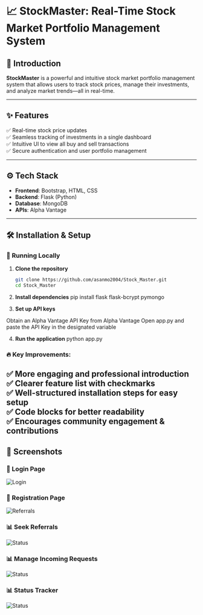 # 📈 StockMaster: Real-Time Stock Market Portfolio Management System

## 📌 Introduction

**StockMaster** is a powerful and intuitive stock market portfolio management system that allows users to track stock prices, manage their investments, and analyze market trends—all in real-time.  


---

## ✨ Features

✅ Real-time stock price updates  
✅ Seamless tracking of investments in a single dashboard  
✅ Intuitive UI to view all buy and sell transactions  
✅ Secure authentication and user portfolio management  

---

## ⚙️ Tech Stack

- **Frontend**: Bootstrap, HTML, CSS  
- **Backend**: Flask (Python)  
- **Database**: MongoDB  
- **APIs**: Alpha Vantage  

---

## 🛠️ Installation & Setup  

### 🔹 Running Locally

1. **Clone the repository**  
   ```bash
   git clone https://github.com/asanmo2004/Stock_Master.git
   cd Stock_Master

2. **Install dependencies**
   pip install flask flask-bcrypt pymongo

3. **Set up API keys**

Obtain an Alpha Vantage API Key from Alpha Vantage
Open app.py and paste the API Key in the designated variable

4. **Run the application** 
     python app.py

### 🔥 Key Improvements:

✅ **More engaging and professional introduction**  
✅ **Clearer feature list with checkmarks**  
✅ **Well-structured installation steps for easy setup**  
✅ **Code blocks for better readability**  
✅ **Encourages community engagement & contributions**  
---
## 📸 Screenshots

### 🔐 Login Page
![Login](./screenshots/Login.png)

### 📨 Registration Page
![Referrals](./screenshots/Registration.png)
### 📊 Seek Referrals
![Status](./screenshots/Seek.png)
### 📊 Manage Incoming Requests
![Status](./screenshots/Manage.png)
### 📊 Status Tracker
![Status](./screenshots/Status.png)
